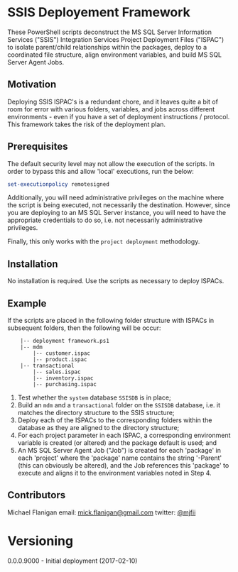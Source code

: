 # SSIS Deployement Framework

These PowerShell scripts deconstruct the MS SQL Server Information Services ("SSIS") Integration Services Project Deployment Files ("ISPAC") to isolate parent/child relationships within the packages, deploy to a coordinated file structure, align environment variables, and build MS SQL Server Agent Jobs.

## Motivation

Deploying SSIS ISPAC's is a redundant chore, and it leaves quite a bit of room for error with various folders, variables, and jobs across different environments - even if you have a set of deployment instructions / protocol.  This framework takes the risk of the deployment plan.

## Prerequisites

The default security level may not allow the execution of the scripts.  In order to bypass this and allow 'local' executions, run the below:

```PowerShell
set-executionpolicy remotesigned
```

Additionally, you will need administrative privileges on the machine where the script is being executed, not necessarily the destination.  However, since you are deploying to an MS SQL Server instance, you will need to have the appropriate credentials to do so, i.e. not necessarily administrative privileges.

Finally, this only works with the `project deployment` methodology.

## Installation

No installation is required.  Use the scripts as necessary to deploy ISPACs.

## Example

If the scripts are placed in the following folder structure with ISPACs in subsequent folders, then the following will be occur:

```
    |-- deployment framework.ps1
    |-- mdm
        |-- customer.ispac
        |-- product.ispac
    |-- transactional
        |-- sales.ispac
        |-- inventory.ispac
        |-- purchasing.ispac
```

1. Test whether the `system` database `SSISDB` is in place;
2. Build an `mdm` and a `transactional` folder on the `SSISDB` database, i.e. it matches the directory structure to the SSIS structure;
3. Deploy each of the ISPACs to the corresponding folders within the database as they are aligned to the directory structure;
4. For each project parameter in each ISPAC, a corresponding environment variable is created (or altered) and the package default is used; and
5. An MS SQL Server Agent Job ("Job") is created for each 'package' in each 'project' where the 'package' name contains the string '-Parent' (this can obviously be altered), and the Job references this 'package' to execute and aligns it to the environment variables noted in Step 4.

## Contributors

Michael Flanigan
email: [mick.flanigan@gmail.com](mick.flanigan@gmail.com)
twitter: [@mjfii](https://twitter.com/mjfii)

# Versioning

0.0.0.9000 - Initial deployment (2017-02-10)
